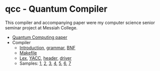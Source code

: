 # qcc - Quantum Compiler

This compiler and accompanying paper were my computer science senior seminar project at Messiah College.

- [Quantum Computing paper](PAPER.md)
- Compiler
  - [Introduction](INTRO.md), [grammar](GRAMMAR.txt), [BNF](BNF.txt)
  - [Makefile](Makefile)
  - [Lex](qcc.l), [YACC](qcc.y), [header](qcc.h), [driver](qcc2.c)
  - Samples: [1](samp1.Q), [2](samp2.Q), [3](samp3.Q), [4](samp4.Q), [5](samp5.Q), [6](samp6.Q), [7](samp7.Q)

